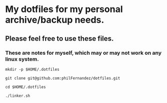 # My dotfiles for my personal archive/backup needs.
## Please feel free to use these files.

### These are notes for myself, which may or may not work on any linux system.

`mkdir -p $HOME/.dotfiles`

`git clone git@github.com:philFernandez/dotfiles.git`

`cd $HOME/.dotfiles`

`./linker.sh`
